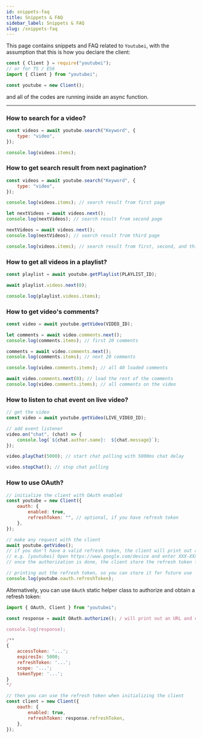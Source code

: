 ```yaml
---
id: snippets-faq
title: Snippets & FAQ
sidebar_label: Snippets & FAQ
slug: /snippets-faq
---
```


This page contains snippets and FAQ related to `Youtubei`, with the assumption that this is how you declare the client:

```js
const { Client } = require("youtubei");
// or for TS / ES6
import { Client } from "youtubei";

const youtube = new Client();
```

and all of the codes are running inside an async function.

---

### How to search for a video?

```js
const videos = await youtube.search("Keyword", {
	type: "video",
});

console.log(videos.items);
```

### How to get search result from next pagination?

```js
const videos = await youtube.search("Keyword", {
	type: "video",
});

console.log(videos.items); // search result from first page

let nextVideos = await videos.next();
console.log(nextVideos); // search result from second page

nextVideos = await videos.next();
console.log(nextVideos); // search result from third page

console.log(videos.items); // search result from first, second, and third page.
```

### How to get all videos in a playlist?

```js
const playlist = await youtube.getPlaylist(PLAYLIST_ID);

await playlist.videos.next(0);

console.log(playlist.videos.items);
```

### How to get video's comments?

```js
const video = await youtube.getVideo(VIDEO_ID);

let comments = await video.comments.next();
console.log(comments.items); // first 20 comments

comments = await video.comments.next();
console.log(comments.items); // next 20 comments

console.log(video.comments.items); // all 40 loaded comments

await video.comments.next(0); // load the rest of the comments
console.log(video.comments.items); // all comments on the video
```

### How to listen to chat event on live video?

```js
// get the video
const video = await youtube.getVideo(LIVE_VIDEO_ID);

// add event listener
video.on("chat", (chat) => {
	console.log(`${chat.author.name}:  ${chat.message}`);
});

video.playChat(5000); // start chat polling with 5000ms chat delay

video.stopChat(); // stop chat polling
```

### How to use OAuth?

```js
// initialize the client with OAuth enabled
const youtube = new Client({
	oauth: {
		enabled: true,
		refreshToken: "", // optional, if you have refresh token
	},
});

// make any request with the client
await youtube.getVideo();
// if you don't have a valid refresh token, the client will print out an URL and code to authorize
// e.g. [youtubei] Open https://www.google.com/device and enter XXX-XXX-XXX
// once the authorization is done, the client store the refresh token for future use

// printing out the refresh token, so you can store it for future use
console.log(youtube.oauth.refreshToken);
```

Alternatively, you can use `OAuth` static helper class to authorize and obtain a refresh token:

```js
import { OAuth, Client } from "youtubei";

const response = await OAuth.authorize(); / will print out an URL and code

console.log(response);

/**
{
	accessToken: '...';
	expiresIn: 5000;
	refreshToken: '...';
	scope: '...';
	tokenType: '...';
}
*/

// then you can use the refresh token when initializing the client
const client = new Client({
	oauth: {
		enabled: true,
		refreshToken: response.refreshToken,
	},
});
```
